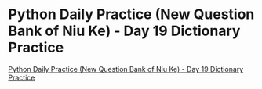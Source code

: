 # Python Daily Practice (New Question Bank of Niu Ke) - Day 19 Dictionary Practice
[Python Daily Practice (New Question Bank of Niu Ke) - Day 19 Dictionary Practice](https://aiwithcloud.com/2022/09/16/python_daily_practice_new_question_bank_of_niu_ke___day_19_dictionary_practice/)
